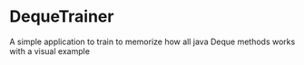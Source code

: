 # DequeTrainer
A simple application to train to memorize how all java Deque methods works with a visual example
